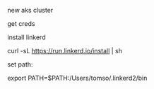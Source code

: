 

new aks cluster

get creds

install linkerd 

curl -sL https://run.linkerd.io/install | sh

set path:

export PATH=$PATH:/Users/tomso/.linkerd2/bin